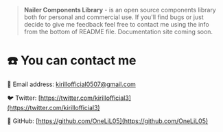 > **Nailer Components Library** - is an open source components library both for personal and commercial use. If you'll find bugs or just decide to give me feedback feel free to contact me using the info from the bottom of README file. Documentation site coming soon.

# ☎️ You can contact me

📧 Email address: kirillofficial0507@gmail.com

🐦 Twitter:  [https://twitter.com/kirillofficial3](https://twitter.com/kirillofficial3)

🔗 GitHub: [https://github.com/OneLiL05](https://github.com/OneLiL05)
